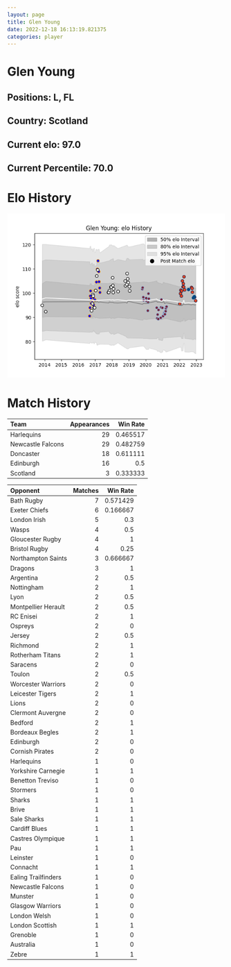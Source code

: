 ```yaml
---  
layout: page  
title: Glen Young  
date: 2022-12-18 16:13:19.821375  
categories: player  
---
```

# Glen Young

## Positions: L, FL

## Country: Scotland

## Current elo: 97.0

## Current Percentile: 70.0

# Elo History


![elo history](history_GlenYoung.png)
# Match History


| Team              |   Appearances |   Win Rate |
|:------------------|--------------:|-----------:|
| Harlequins        |            29 |   0.465517 |
| Newcastle Falcons |            29 |   0.482759 |
| Doncaster         |            18 |   0.611111 |
| Edinburgh         |            16 |   0.5      |
| Scotland          |             3 |   0.333333 |

| Opponent            |   Matches |   Win Rate |
|:--------------------|----------:|-----------:|
| Bath Rugby          |         7 |   0.571429 |
| Exeter Chiefs       |         6 |   0.166667 |
| London Irish        |         5 |   0.3      |
| Wasps               |         4 |   0.5      |
| Gloucester Rugby    |         4 |   1        |
| Bristol Rugby       |         4 |   0.25     |
| Northampton Saints  |         3 |   0.666667 |
| Dragons             |         3 |   1        |
| Argentina           |         2 |   0.5      |
| Nottingham          |         2 |   1        |
| Lyon                |         2 |   0.5      |
| Montpellier Herault |         2 |   0.5      |
| RC Enisei           |         2 |   1        |
| Ospreys             |         2 |   0        |
| Jersey              |         2 |   0.5      |
| Richmond            |         2 |   1        |
| Rotherham Titans    |         2 |   1        |
| Saracens            |         2 |   0        |
| Toulon              |         2 |   0.5      |
| Worcester Warriors  |         2 |   0        |
| Leicester Tigers    |         2 |   1        |
| Lions               |         2 |   0        |
| Clermont Auvergne   |         2 |   0        |
| Bedford             |         2 |   1        |
| Bordeaux Begles     |         2 |   1        |
| Edinburgh           |         2 |   0        |
| Cornish Pirates     |         2 |   0        |
| Harlequins          |         1 |   0        |
| Yorkshire Carnegie  |         1 |   1        |
| Benetton Treviso    |         1 |   0        |
| Stormers            |         1 |   0        |
| Sharks              |         1 |   1        |
| Brive               |         1 |   1        |
| Sale Sharks         |         1 |   1        |
| Cardiff Blues       |         1 |   1        |
| Castres Olympique   |         1 |   1        |
| Pau                 |         1 |   1        |
| Leinster            |         1 |   0        |
| Connacht            |         1 |   1        |
| Ealing Trailfinders |         1 |   0        |
| Newcastle Falcons   |         1 |   0        |
| Munster             |         1 |   0        |
| Glasgow Warriors    |         1 |   0        |
| London Welsh        |         1 |   0        |
| London Scottish     |         1 |   1        |
| Grenoble            |         1 |   0        |
| Australia           |         1 |   0        |
| Zebre               |         1 |   1        |